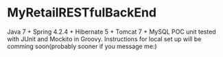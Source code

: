 # MyRetailRESTfulBackEnd
Java 7 + Spring 4.2.4 + Hibernate 5 + Tomcat 7 + MySQL POC unit tested with JUnit and Mockito in Groovy. Instructions for local set up will be comming soon(probably sooner if you message me:)
